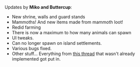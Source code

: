 Updates by <b>Miko and Buttercup</b>:

* New shrine, walls and guard stands
* Mammoths! And new items made from mammoth loot!
* Redid farming
* There is now a maximum to how many animals can spawn
* UI tweaks.
* Can no longer spawn on island settlements.
* Various bugs fixed.
* Other stuff... Everything from <a href="http://shintolin.forumcircle.com/viewtopic.php?t=738&postdays=0&postorder=asc&start=0">this thread</a> that wasn't already implemented got put in.
